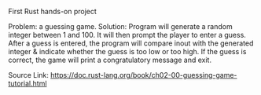 First Rust hands-on project

Problem: a guessing game. 
Solution: Program will generate a random integer between 1 and 100. It will then prompt the player to enter a guess. After a guess is entered, the program will compare inout with the generated integer & indicate whether the guess is too low or too high. If the guess is correct, the game will print a congratulatory message and exit.

Source Link: https://doc.rust-lang.org/book/ch02-00-guessing-game-tutorial.html